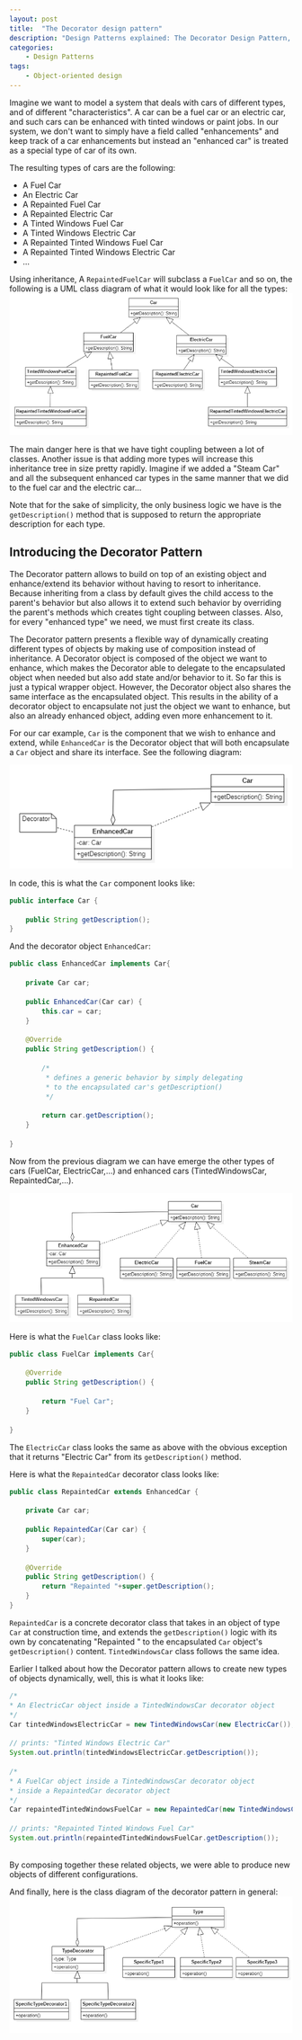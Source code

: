 ```yaml
---
layout: post
title:  "The Decorator design pattern"
description: "Design Patterns explained: The Decorator Design Pattern, with example code and diagrams"
categories: 
    - Design Patterns
tags:
    - Object-oriented design
---
```


Imagine we want to model a system that deals with cars of different types, and of different "characteristics".
A car can be a fuel car or an electric car, and such cars can be enhanced with tinted windows or paint jobs. In our system, we don't want to simply have a field called "enhancements" and keep track of a car enhancements but instead an "enhanced car" is treated as a special type of car of its own.

The resulting types of cars are the following:

- A Fuel Car
- An Electric Car
- A Repainted Fuel Car
- A Repainted Electric Car
- A Tinted Windows Fuel Car
- A Tinted Windows Electric Car
- A Repainted Tinted Windows Fuel Car
- A Repainted Tinted Windows Electric Car
- ...

Using inheritance, A `RepaintedFuelCar` will subclass a `FuelCar` and so on, the following is a UML class diagram of what it would look like for all the types:
![Messy Inheritance diagram](/images/blog/design-patterns-decorator/design_patterns_decorator_diagram_1.png)

The main danger here is that we have tight coupling between a lot of classes. Another issue is that adding more types will increase this inheritance tree in size pretty rapidly. Imagine if we added a "Steam Car" and all the subsequent enhanced car types in the same manner that we did to the fuel car and the electric car...

Note that for the sake of simplicity, the only business logic we have is the `getDescription()` method that is supposed to return the appropriate description for each type.

## Introducing the Decorator Pattern

The Decorator pattern allows to build on top of an existing object and enhance/extend its behavior without having to resort to inheritance. Because inheriting from a class by default gives the child access to the parent's behavior but also allows it to extend such behavior by overriding the parent's methods which creates tight coupling between classes. Also, for every "enhanced type" we need, we must first create its class.

The Decorator pattern presents a flexible way of dynamically creating different types of objects by making use of composition instead of inheritance. 
A Decorator object is composed of the object we want to enhance, which makes the Decorator able to delegate to the encapsulated object when needed but also add state and/or behavior to it. So far this is just a typical wrapper object. However, the Decorator object also shares the same interface as the encapsulated object. This results in the ability of a decorator object to encapsulate not just the object we want to enhance, but also an already enhanced object, adding even more enhancement to it. 

For our car example, `Car` is the component that we wish to enhance and extend, while `EnhancedCar` is the Decorator object that will both encapsulate a `Car` object and share its interface. See the following diagram:

![Decorator diagram part 1](/images/blog/design-patterns-decorator/design_patterns_decorator_diagram_2.png)

In code, this is what the `Car` component looks like:
```java
public interface Car {

	public String getDescription();
}

```

And the decorator object `EnhancedCar`:

```java
public class EnhancedCar implements Car{

	private Car car;

	public EnhancedCar(Car car) {
		this.car = car;
	}
	
	@Override
	public String getDescription() {
		
		/*
		 * defines a generic behavior by simply delegating 
		 * to the encapsulated car's getDescription()
		 */
		
		return car.getDescription();
	}

}

```
Now from the previous diagram we can have emerge the other types of cars (FuelCar, ElectricCar,...) and enhanced cars (TintedWindowsCar, RepaintedCar,...).

![Decorator diagram part 2](/images/blog/design-patterns-decorator/design_patterns_decorator_diagram_3.png)

Here is what the `FuelCar` class looks like:
```java
public class FuelCar implements Car{

	@Override
	public String getDescription() {
		
		return "Fuel Car";
	}

}
```
The `ElectricCar` class looks the same as above with the obvious exception that it returns "Electric Car" from its `getDescription()` method.

Here is what the `RepaintedCar` decorator class looks like:
```java
public class RepaintedCar extends EnhancedCar {

	private Car car;
	
	public RepaintedCar(Car car) {
		super(car);
	}
	
	@Override
	public String getDescription() {
		return "Repainted "+super.getDescription();
	}
}
```
`RepaintedCar` is a concrete decorator class that takes in an object of type `Car` at construction time, and extends the `getDescription()` logic with its own by concatenating "Repainted " to the encapsulated `Car` object's `getDescription()` content. `TintedWindowsCar` class follows the same idea.

Earlier I talked about how the Decorator pattern allows to create new types of objects dynamically, well, this is what it looks like:

```java		
/*
* An ElectricCar object inside a TintedWindowsCar decorator object
*/
Car tintedWindowsElectricCar = new TintedWindowsCar(new ElectricCar());

// prints: "Tinted Windows Electric Car"
System.out.println(tintedWindowsElectricCar.getDescription());

/*
* A FuelCar object inside a TintedWindowsCar decorator object 
* inside a RepaintedCar decorator object
*/
Car repaintedTintedWindowsFuelCar = new RepaintedCar(new TintedWindowsCar(new FuelCar()));

// prints: "Repainted Tinted Windows Fuel Car"
System.out.println(repaintedTintedWindowsFuelCar.getDescription());
		
```

By composing together these related objects, we were able to produce new objects of different configurations.

And finally, here is the class diagram of the decorator pattern in general:
![General decorator diagram ](/images/blog/design-patterns-decorator/design_patterns_decorator_diagram_4.png)



